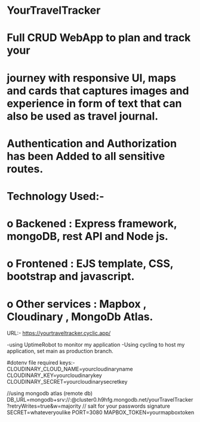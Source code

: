 # YourTravelTracker
# Full CRUD WebApp to plan and track your
# journey with responsive UI, maps and cards that captures images and experience in form of text that can also be used as travel journal.
# Authentication and Authorization has been Added to all sensitive routes.
# Technology Used:-
# o	Backened : Express framework, mongoDB, rest API and Node js.
# o	Frontened : EJS template, CSS, bootstrap and  javascript.
# o	Other services : Mapbox , Cloudinary , MongoDb Atlas.
URL:- https://yourtraveltracker.cyclic.app/

-using UptimeRobot to monitor my application
-Using cycling to host my application, set main as production branch.

#dotenv file required keys:-
  CLOUDINARY_CLOUD_NAME=yourcloudinaryname
  CLOUDINARY_KEY=yourcloudinarykey
  CLOUDINARY_SECRET=yourcloudinarysecretkey

  //using mongodb atlas (remote db)
  DB_URL=mongodb+srv://<User>:<password>@cluster0.h9hfg.mongodb.net/yourTravelTracker?retryWrites=true&w=majority
  // salt for your passwords signature
  SECRET=whateveryoulike
  PORT=3080
  MAPBOX_TOKEN=yourmapboxtoken

